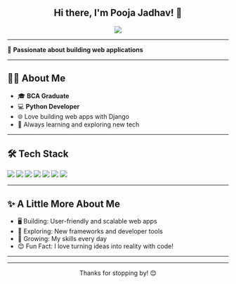 <!-- Profile README for poojajadhav31 -->

<h2 align="center">Hi there, I'm Pooja Jadhav! 👋</h2>
<p align="center">
  <img src="https://readme-typing-svg.demolab.com/?lines=Python+Developer;Web+App+Enthusiast;BCA+Graduate;Lifelong+Learner&center=true&width=440&height=45">
</p>

---

🌟 **Passionate about building web applications**

---

## 🧑‍💻 About Me

- 🎓 **BCA Graduate**
- 💻 **Python Developer**
- 🌐 Love building web apps with Django
- 🚀 Always learning and exploring new tech

---

## 🛠️ Tech Stack

<p>
  <img src="https://img.shields.io/badge/Python-3776AB?style=for-the-badge&logo=python&logoColor=white"/>
  <img src="https://img.shields.io/badge/Django-092E20?style=for-the-badge&logo=django&logoColor=white"/>
  <img src="https://img.shields.io/badge/MySQL-4479A1?style=for-the-badge&logo=mysql&logoColor=white"/>
  <img src="https://img.shields.io/badge/HTML5-E34F26?style=for-the-badge&logo=html5&logoColor=white"/>
  <img src="https://img.shields.io/badge/CSS3-1572B6?style=for-the-badge&logo=css3&logoColor=white"/>
  <img src="https://img.shields.io/badge/JavaScript-F7DF1E?style=for-the-badge&logo=javascript&logoColor=black"/>
  <img src="https://img.shields.io/badge/Bootstrap-7952B3?style=for-the-badge&logo=bootstrap&logoColor=white"/>
</p>

---

## ✨ A Little More About Me

- 🖥️ Building: User-friendly and scalable web apps  
- 🧠 Exploring: New frameworks and developer tools  
- 🌱 Growing: My skills every day  
- 😊 Fun Fact: I love turning ideas into reality with code!

---

<!--
## 📌 Featured Projects

- [Project Name](#) — short description
-->

<!--
## 🌐 Connect with Me

[![LinkedIn](https://img.shields.io/badge/LinkedIn-blue?style=flat-square&logo=linkedin)](#)
[![Portfolio](https://img.shields.io/badge/Portfolio-222222?style=flat-square&logo=github&logoColor=white)](#)
-->



---

<p align="center">
  Thanks for stopping by! 😊
</p>
